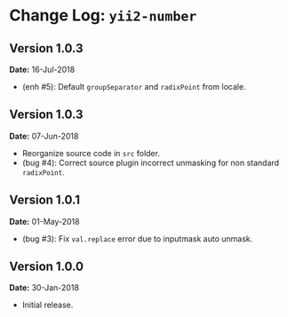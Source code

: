 Change Log: `yii2-number`
=========================

## Version 1.0.3

**Date:** 16-Jul-2018

- (enh #5): Default `groupSeparator` and `radixPoint` from locale.

## Version 1.0.3

**Date:** 07-Jun-2018

- Reorganize source code in `src` folder.
- (bug #4): Correct source plugin incorrect unmasking for non standard `radixPoint`.

## Version 1.0.1

**Date:** 01-May-2018

- (bug #3): Fix `val.replace` error due to inputmask auto unmask.

## Version 1.0.0

**Date:** 30-Jan-2018

- Initial release.
